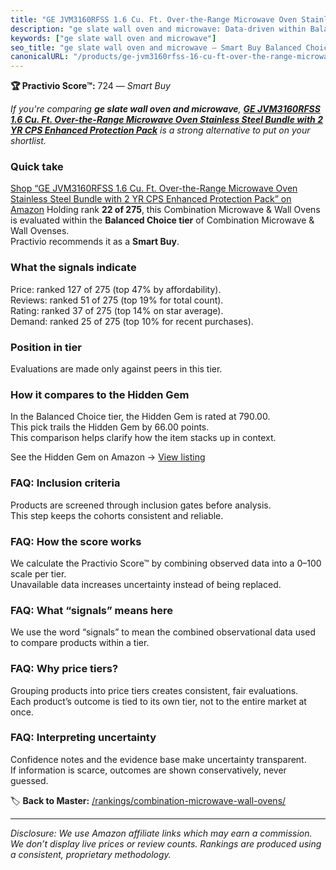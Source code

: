 ```yaml
---
title: "GE JVM3160RFSS 1.6 Cu. Ft. Over-the-Range Microwave Oven Stainless Steel Bundle with 2 YR CPS Enhanced Protection Pack"
description: "ge slate wall oven and microwave: Data-driven within Balanced Choice ranking using the Practivio Score™. Positioned by quality, value, demand, findability, mom…"
keywords: ["ge slate wall oven and microwave"]
seo_title: "ge slate wall oven and microwave — Smart Buy Balanced Choice (2025)"
canonicalURL: "/products/ge-jvm3160rfss-16-cu-ft-over-the-range-microwave-oven-stainless-steel-bundle-with-2-yr-cps-enhanced-protection-pack-B09X285XN4/"
---
```


**🏆 Practivio Score™:** 724 — _Smart Buy_


*If you're comparing **ge slate wall oven and microwave**, **[GE JVM3160RFSS 1.6 Cu. Ft. Over-the-Range Microwave Oven Stainless Steel Bundle with 2 YR CPS Enhanced Protection Pack](https://www.amazon.com/dp/B09X285XN4?tag=practivio-20)** is a strong alternative to put on your shortlist.*
### Quick take
[Shop “GE JVM3160RFSS 1.6 Cu. Ft. Over-the-Range Microwave Oven Stainless Steel Bundle with 2 YR CPS Enhanced Protection Pack” on Amazon](https://www.amazon.com/dp/B09X285XN4?tag=practivio-20)
Holding rank **22 of 275**, this Combination Microwave & Wall Ovens is evaluated within the **Balanced Choice tier** of Combination Microwave & Wall Ovenses.  
Practivio recommends it as a **Smart Buy**.

### What the signals indicate
Price: ranked 127 of 275 (top 47% by affordability).  
Reviews: ranked 51 of 275 (top 19% for total count).  
Rating: ranked 37 of 275 (top 14% on star average).  
Demand: ranked 25 of 275 (top 10% for recent purchases).

### Position in tier
Evaluations are made only against peers in this tier.

### How it compares to the Hidden Gem
In the Balanced Choice tier, the Hidden Gem is rated at 790.00.  
This pick trails the Hidden Gem by 66.00 points.  
This comparison helps clarify how the item stacks up in context.  

See the Hidden Gem on Amazon → [View listing](https://www.amazon.com/dp/B07JYNPTX3?tag=practivio-20)

### FAQ: Inclusion criteria
Products are screened through inclusion gates before analysis.  
This step keeps the cohorts consistent and reliable.

### FAQ: How the score works
We calculate the Practivio Score™ by combining observed data into a 0–100 scale per tier.  
Unavailable data increases uncertainty instead of being replaced.

### FAQ: What “signals” means here
We use the word “signals” to mean the combined observational data used to compare products within a tier.

### FAQ: Why price tiers?
Grouping products into price tiers creates consistent, fair evaluations.  
Each product’s outcome is tied to its own tier, not to the entire market at once.

### FAQ: Interpreting uncertainty
Confidence notes and the evidence base make uncertainty transparent.  
If information is scarce, outcomes are shown conservatively, never guessed.


🏷️ **Back to Master:** [/rankings/combination-microwave-wall-ovens/](/rankings/combination-microwave-wall-ovens/)

---
_Disclosure: We use Amazon affiliate links which may earn a commission. We don’t display live prices or review counts. Rankings are produced using a consistent, proprietary methodology._
